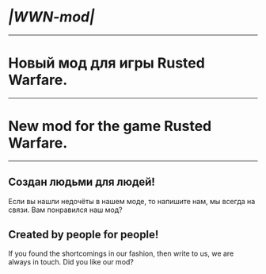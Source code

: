 #                                 _|WWN-mod|_ 
-----------------------------------------------------------------------------
#                         Новый мод для игры Rusted Warfare.
-----------------------------------------------------------------------------
#                         New mod for the game Rusted Warfare.
-----------------------------------------------------------------------------



## Создан людьми для людей!
Если вы нашли недочёты в нашем моде, то напишите нам, мы всегда на связи.
Вам понравился наш мод?

## Created by people for people!
If you found the shortcomings in our fashion, then write to us, we are always in touch.
Did you like our mod?
